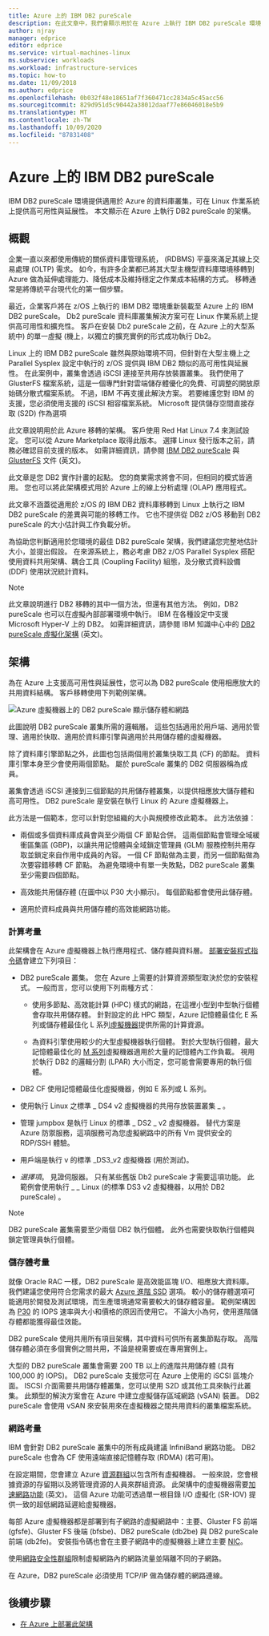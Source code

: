 ```yaml
---
title: Azure 上的 IBM DB2 pureScale
description: 在此文章中，我們會顯示用於在 Azure 上執行 IBM DB2 pureScale 環境的架構。
author: njray
manager: edprice
editor: edprice
ms.service: virtual-machines-linux
ms.subservice: workloads
ms.workload: infrastructure-services
ms.topic: how-to
ms.date: 11/09/2018
ms.author: edprice
ms.openlocfilehash: 0b032f48e18651af7f360471cc2834a5c45acc56
ms.sourcegitcommit: 829d951d5c90442a38012daaf77e86046018e5b9
ms.translationtype: MT
ms.contentlocale: zh-TW
ms.lasthandoff: 10/09/2020
ms.locfileid: "87831408"
---
```

# <a name="ibm-db2-purescale-on-azure"></a>Azure 上的 IBM DB2 pureScale

IBM DB2 pureScale 環境提供適用於 Azure 的資料庫叢集，可在 Linux 作業系統上提供高可用性與延展性。 本文顯示在 Azure 上執行 DB2 pureScale 的架構。

## <a name="overview"></a>概觀

企業一直以來都使用傳統的關係資料庫管理系統， (RDBMS) 平臺來滿足其線上交易處理 (OLTP) 需求。 如今，有許多企業都已將其大型主機型資料庫環境移轉到 Azure 做為延伸處理能力、降低成本及維持穩定之作業成本結構的方式。 移轉通常是將傳統平台現代化的第一個步驟。 

最近，企業客戶將在 z/OS 上執行的 IBM DB2 環境重新裝載至 Azure 上的 IBM DB2 pureScale。 Db2 pureScale 資料庫叢集解決方案可在 Linux 作業系統上提供高可用性和擴充性。 客戶在安裝 Db2 pureScale 之前，在 Azure 上的大型系統中) 的單一虛擬 (機上，以獨立的擴充實例的形式成功執行 Db2。 

Linux 上的 IBM DB2 pureScale 雖然與原始環境不同，但針對在大型主機上之 Parallel Sysplex 設定中執行的 z/OS 提供與 IBM DB2 類似的高可用性與延展性。 在此案例中，叢集會透過 iSCSI 連接至共用存放裝置叢集。 我們使用了 GlusterFS 檔案系統，這是一個專門針對雲端儲存體優化的免費、可調整的開放原始碼分散式檔案系統。 不過，IBM 不再支援此解決方案。 若要維護您對 IBM 的支援，您必須使用支援的 iSCSI 相容檔案系統。 Microsoft 提供儲存空間直接存取 (S2D) 作為選項

此文章說明用於此 Azure 移轉的架構。 客戶使用 Red Hat Linux 7.4 來測試設定。 您可以從 Azure Marketplace 取得此版本。 選擇 Linux 發行版本之前，請務必確認目前支援的版本。 如需詳細資訊，請參閱 [IBM DB2 pureScale](https://www.ibm.com/support/knowledgecenter/SSEPGG) 與 [GlusterFS](https://docs.gluster.org/en/latest/) 文件 (英文)。

此文章是您 DB2 實作計畫的起點。 您的商業需求將會不同，但相同的模式皆適用。 您也可以將此架構模式用於 Azure 上的線上分析處理 (OLAP) 應用程式。

此文章不涵蓋從適用於 z/OS 的 IBM DB2 資料庫移轉到 Linux 上執行之 IBM DB2 pureScale 的差異與可能的移轉工作。 它也不提供從 DB2 z/OS 移動到 DB2 pureScale 的大小估計與工作負載分析。 

為協助您判斷適用於您環境的最佳 DB2 pureScale 架構，我們建議您完整地估計大小，並提出假設。 在來源系統上，務必考慮 DB2 z/OS Parallel Sysplex 搭配使用資料共用架構、耦合工具 (Coupling Facility) 組態，及分散式資料設備 (DDF) 使用狀況統計資料。

> [!NOTE]
> 此文章說明進行 DB2 移轉的其中一個方法，但還有其他方法。 例如，DB2 pureScale 也可以在虛擬內部部署環境中執行。 IBM 在各種設定中支援 Microsoft Hyper-V 上的 DB2。 如需詳細資訊，請參閱 IBM 知識中心中的 [DB2 pureScale 虛擬化架構](https://www.ibm.com/support/knowledgecenter/en/SSEPGG_11.1.0/com.ibm.db2.luw.qb.server.doc/doc/r0061462.html) \(英文\)。

## <a name="architecture"></a>架構

為在 Azure 上支援高可用性與延展性，您可以為 DB2 pureScale 使用相應放大的共用資料結構。 客戶移轉使用下列範例架構。

![Azure 虛擬機器上的 DB2 pureScale 顯示儲存體和網路](media/db2-purescale-on-azure/pureScaleArchitecture.png "Azure 虛擬機器上的 DB2 pureScale 顯示儲存體和網路")


此圖說明 DB2 pureScale 叢集所需的邏輯層。 這些包括適用於用戶端、適用於管理、適用於快取、適用於資料庫引擎與適用於共用儲存體的虛擬機器。 

除了資料庫引擎節點之外，此圖也包括兩個用於叢集快取工具 (CF) 的節點。 資料庫引擎本身至少會使用兩個節點。 屬於 pureScale 叢集的 DB2 伺服器稱為成員。 

叢集會透過 iSCSI 連接到三個節點的共用儲存體叢集，以提供相應放大儲存體和高可用性。 DB2 pureScale 是安裝在執行 Linux 的 Azure 虛擬機器上。

此方法是一個範本，您可以針對您組織的大小與規模修改此範本。 此方法依據：

-   兩個或多個資料庫成員會與至少兩個 CF 節點合併。 這兩個節點會管理全域緩衝區集區 (GBP)，以讓共用記憶體與全域鎖定管理員 (GLM) 服務控制共用存取並鎖定來自作用中成員的內容。 一個 CF 節點做為主要，而另一個節點做為次要容錯移轉 CF 節點。 為避免環境中有單一失敗點，DB2 pureScale 叢集至少需要四個節點。

-   高效能共用儲存體 (在圖中以 P30 大小顯示)。 每個節點都會使用此儲存體。

-   適用於資料成員與共用儲存體的高效能網路功能。

### <a name="compute-considerations"></a>計算考量

此架構會在 Azure 虛擬機器上執行應用程式、儲存體與資料層。 [部署安裝程式指令碼](https://aka.ms/db2onazure)會建立下列項目：

-   DB2 pureScale 叢集。 您在 Azure 上需要的計算資源類型取決於您的安裝程式。 一般而言，您可以使用下列兩種方式：

    -   使用多節點、高效能計算 (HPC) 樣式的網路，在這裡小型到中型執行個體會存取共用儲存體。 針對設定的此 HPC 類型，Azure 記憶體最佳化 E 系列或儲存體最佳化 L 系列[虛擬機器](../sizes.md)提供所需的計算資源。

    -   為資料引擎使用較少的大型虛擬機器執行個體。 對於大型執行個體，最大記憶體最佳化的 [M 系列](https://azure.microsoft.com/pricing/details/virtual-machines/series/)虛擬機器適用於大量的記憶體內工作負載。 視用於執行 DB2 的邏輯分割 (LPAR) 大小而定，您可能會需要專用的執行個體。

-   DB2 CF 使用記憶體最佳化虛擬機器，例如 E 系列或 L 系列。

-   使用執行 Linux 之標準 \_ DS4 v2 虛擬機器的共用存放裝置叢集 \_ 。

-   管理 jumpbox 是執行 Linux 的標準 \_ DS2 \_ v2 虛擬機器。  替代方案是 Azure 防禦服務，這項服務可為您虛擬網路中的所有 Vm 提供安全的 RDP/SSH 體驗。

-   用戶端是執行 v 的標準 \_DS3\_v2 虛擬機器 (用於測試)。

-   *選擇項*。 見證伺服器。 只有某些舊版 Db2 pureScale 才需要這項功能。 此範例會使用執行 \_ \_ Linux (的標準 DS3 v2 虛擬機器，以用於 DB2 pureScale) 。

> [!NOTE]
> DB2 pureScale 叢集需要至少兩個 DB2 執行個體。 此外也需要快取執行個體與鎖定管理員執行個體。

### <a name="storage-considerations"></a>儲存體考量

就像 Oracle RAC 一樣，DB2 pureScale 是高效能區塊 I/O、相應放大資料庫。 我們建議您使用符合您需求的最大 [Azure 進階 SSD](disks-types.md) 選項。 較小的儲存體選項可能適用於開發及測試環境，而生產環境通常需要較大的儲存體容量。 範例架構因為 [P30](https://azure.microsoft.com/pricing/details/managed-disks/) 的 IOPS 速率與大小和價格的原因而使用它。 不論大小為何，使用進階儲存體都能獲得最佳效能。

DB2 pureScale 使用共用所有項目架構，其中資料可供所有叢集節點存取。 高階儲存體必須在多個實例之間共用，不論是視需要或在專用實例上。

大型的 DB2 pureScale 叢集會需要 200 TB 以上的進階共用儲存體 (具有 100,000 的 IOPS)。 DB2 pureScale 支援您可在 Azure 上使用的 iSCSI 區塊介面。 ISCSI 介面需要共用儲存體叢集，您可以使用 S2D 或其他工具來執行此叢集。 此類型的解決方案會在 Azure 中建立虛擬儲存區域網路 (vSAN) 裝置。 DB2 pureScale 會使用 vSAN 來安裝用來在虛擬機器之間共用資料的叢集檔案系統。

### <a name="networking-considerations"></a>網路考量

IBM 會針對 DB2 pureScale 叢集中的所有成員建議 InfiniBand 網路功能。 DB2 pureScale 也會為 CF 使用遠端直接記憶體存取 (RDMA) (若可用)。

在設定期間，您會建立 Azure [資源群組](../../azure-resource-manager/management/overview.md)以包含所有虛擬機器。 一般來說，您會根據資源的存留期以及將管理資源的人員來群組資源。 此架構中的虛擬機器需要[加速網路功能](https://azure.microsoft.com/blog/maximize-your-vm-s-performance-with-accelerated-networking-now-generally-available-for-both-windows-and-linux/) \(英文\)。 這個 Azure 功能可透過單一根目錄 I/O 虛擬化 (SR-IOV) 提供一致的超低網路延遲給虛擬機器。

每部 Azure 虛擬機器都是部署到有子網路的虛擬網路中：主要、Gluster FS 前端 (gfsfe)、Gluster FS 後端 (bfsbe)、DB2 pureScale (db2be) 與 DB2 pureScale 前端 (db2fe)。 安裝指令碼也會在主要子網路中的虛擬機器上建立主要 [NIC](./multiple-nics.md)。

使用[網路安全性群組](../../virtual-network/virtual-network-vnet-plan-design-arm.md)限制虛擬網路內的網路流量並隔離不同的子網路。

在 Azure，DB2 pureScale 必須使用 TCP/IP 做為儲存體的網路連線。

## <a name="next-steps"></a>後續步驟

-   [在 Azure 上部署此架構](deploy-ibm-db2-purescale-azure.md)
